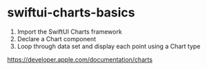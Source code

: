 # swiftui-charts-basics
 
1. Import the SwiftUI Charts framework
2. Declare a Chart component
3. Loop through data set and display each point using a Chart type

https://developer.apple.com/documentation/charts

